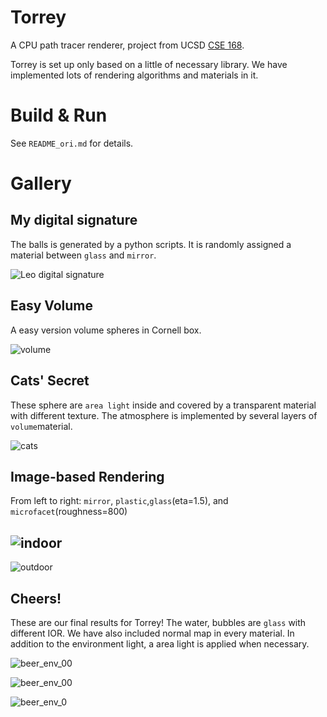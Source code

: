 # Torrey

A CPU path tracer renderer, project from UCSD [CSE 168](https://cseweb.ucsd.edu/~tzli/cse168/ ).

Torrey is set up only based on a little of necessary library. We have implemented lots of rendering algorithms and materials in it.

# Build & Run

See `README_ori.md` for details.

# Gallery

## My digital signature

The balls is generated by a python scripts. It is randomly assigned a material between `glass` and `mirror`.

![Leo digital signature](https://leoooo333.github.io/assets/img/cse168/leo_signature.png)

## Easy Volume

A easy version volume spheres in Cornell box.

![volume](https://leoooo333.github.io/assets/img/cse168/cbox_volume.png)

## Cats' Secret

These sphere are `area light` inside and covered by a transparent material with different texture. The atmosphere is implemented by several layers of `volume`material.

![cats](https://leoooo333.github.io/assets/img/cse168/solar.png)

## Image-based Rendering

From left to right: `mirror`, `plastic`,`glass`(eta=1.5), and `microfacet`(roughness=800)

## ![indoor](https://leoooo333.github.io/assets/img/cse168/env_indoor.png)

![outdoor](https://leoooo333.github.io/assets/img/cse168/env_outdoor.png)



## Cheers!

These are our final results for Torrey! The water, bubbles are `glass` with different IOR. We have also included normal map in every material. In addition to the environment light, a area light is applied when necessary.

![beer_env_00](https://leoooo333.github.io/assets/img/cse168/beer_env_0.png)

![beer_env_00](https://leoooo333.github.io/assets/img/cse168/beer_env_1.png)

![beer_env_0](https://leoooo333.github.io/assets/img/cse168/beer_0.png)
